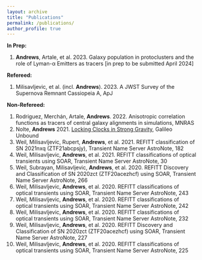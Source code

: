 ```yaml
---
layout: archive
title: "Publications"
permalink: /publications/
author_profile: true
---
```


<b>In Prep:</b>
<ol>
  <li><b>Andrews</b>, Artale, et al. 2023. Galaxy population in protoclusters and the role of Lyman-α
Emitters as tracers [in prep to be submitted April 2024]
</li>
</ol>

<b>Refereed:</b>
<ol>
  <li>Milisavljevic, et al. (incl. <b>Andrews</b>). 2023. A JWST Survey of the Supernova Remnant Cassiopeia A, ApJ</li>
</ol>

<b>Non-Refereed:</b>
<ol>
  <li>Rodriguez, Merchán, Artale, <b>Andrews</b>. 2022. Anisotropic correlation functions as tracers of central galaxy alignments in simulations, MNRAS</li>
  <li>Nolte, <b>Andrews</b> 2021. <a href="https://galileo-unbound.blog/2021/05/16/locking-clocks-in-strong-gravity/">Locking Clocks in Strong Gravity</a>, Galileo Unbound</li>
  <li>Weil, Milisavljevic, Rupert, <b>Andrews</b>, et al. 2021. REFITT classification of SN 2021nxq (ZTF21abcpsjy), Transient Name Server AstroNote, 182</li>
  <li>Weil, Milisavljevic, <b>Andrews</b>, et al. 2021. REFITT classifications of optical transients using SOAR, Transient Name Server AstroNote, 30</li>
  <li>Weil, Subrayan, Milisavljevic, <b>Andrews</b>, et al. 2020. REFITT Discovery and Classification of SN 2020zct (ZTF20acezhcf) using SOAR, Transient Name Server AstroNote, 266</li>
  <li>Weil, Milisavljevic, <b>Andrews</b>, et al. 2020. REFITT classifications of optical transients using SOAR, Transient Name Server AstroNote, 243</li>
  <li>Weil, Milisavljevic, <b>Andrews</b>, et al. 2020. REFITT classifications of optical transients using SOAR, Transient Name Server AstroNote, 242</li>
  <li>Weil, Milisavljevic, <b>Andrews</b>, et al. 2020. REFITT classifications of optical transients using SOAR, Transient Name Server AstroNote, 232</li>
  <li>Weil, Milisavljevic, <b>Andrews</b>, et al. 2020. REFITT Discovery and Classification of SN 2020zct (ZTF20acezhcf) using SOAR, Transient Name Server AstroNote, 227</li>
  <li>Weil, Milisavljevic, <b>Andrews</b>, et al. 2020. REFITT classifications of optical transients using SOAR, Transient Name Server AstroNote, 225 </li>
</ol>
